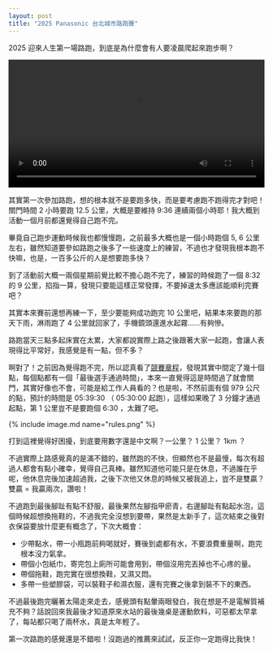 ```yaml
---
layout: post
title: "2025 Panasonic 台北城市路跑賽"
---
```


2025 迎來人生第一場路跑，到底是為什麼會有人要凌晨爬起來跑步啊？

<video controls autoplay width="100%">
  <source src="/assets/images/2025-panasonic-taipei-city-run/strava.mp4" type="video/mp4">
  Your browser does not support the video tag.
</video>


其實第一次參加路跑，想的根本就不是要跑多快，而是要考慮跑不跑得完才對吧！關門時間 2 小時要跑 12.5 公里，大概是要維持 9:36 連續兩個小時耶！我大概到活動一個月前都還覺得自己跑不完。

畢竟自己跑步運動時候我也都慢慢跑，之前最多大概也是一個小時跑個 5, 6 公里左右，雖然知道要參如路跑之後多了一些速度上的練習，不過也才發現我根本跑不快嘛，也是，一百多公斤的人是想要跑多快？

到了活動前大概一兩個星期前覺比較不擔心跑不完了，練習的時候跑了一個 8:32 的 9 公里，掐指一算，發現只要能這樣正常發揮，不要掉速太多應該能順利完賽吧？

其實本來賽前還想再練一下，至少要能夠成功跑完 10 公里吧，結果本來要跑的那天下雨，淋雨跑了 4 公里就回家了，手機鏡頭還進水起霧……有夠慘。

路跑當天三點多起床實在太累，大家都說實際上路之後跟著大家一起跑，會讓人表現得比平常好，我感覺是有一點，但不多？

啊對了！之前因為覺得跑不完，所以認真看了[競賽章程](https://taipeicityrun.com/rules.html)，發現其實中間定了幾十個點，每個點都有一個「最後選手通過時間」，本來一直覺得這是時間過了就會關門，其實好像也不會，可能是給工作人員看的？也是啦，不然前面有個 979 公尺的點，預計的時間是 05:39:30 （ 05:30:00 起跑），這樣如果晚了 3 分鐘才通過起點，第 1 公里豈不是要跑個 6:30 ，太難了吧。

{% include image.md name="rules.png" %}

打到這裡覺得好困擾，到底要用數字還是中文啊？一公里？ 1 公里？ 1km ？

不過實際上路感覺真的是滿不錯的，雖然跑的不快，但顯然也不是最慢，每次有超過人都會有點小確幸，覺得自己真棒。雖然知道他可能只是在休息，不過誰在乎呢，他休息完後加速超過我，之後下次他又休息的時候又被我追上，豈不是雙贏？雙贏 = 我贏兩次，讚啦！

不過跑到最後腳趾有點不舒服，最後果然左腳指甲瘀青，右邊腳趾有點起水泡，這個時候超想換拖鞋的，不過我完全沒想到要帶，果然是太新手了，這次結束之後對衣保袋要放什麼更有概念了，下次大概會：

- 少帶點水，帶一小瓶跑前夠喝就好，賽後到處都有水，不要浪費重量啊，跑完根本沒力氣拿。
- 帶個小包紙巾，寄完包上廁所可能會用到，帶個沒用完丟掉也不心疼的量。
- 帶個拖鞋，跑完實在很想換鞋，又濕又悶。
- 多帶一些塑膠袋，可以裝鞋子和濕衣服，還有完賽之後拿到裝不下的東西。

不過最後跑完曬著太陽走來走去，感覺頭有點暈兩眼發白，我在想是不是電解質補充不夠？話說回來我最後才知道原來水站的最後幾桌是運動飲料，可惡都太早拿了，每站都只喝了兩杯水，真是太年輕了。

第一次路跑的感覺還是不錯啦！沒跑過的推薦來試試，反正你一定跑得比我快！
